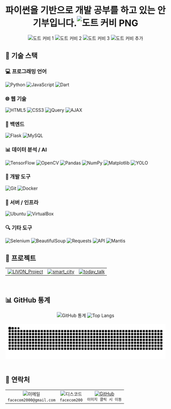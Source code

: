 # <div align="center">파이썬을 기반으로 개발 공부를 하고 있는 안기부입니다.<img src="https://www.spriters-resource.com/resources/sheet_icons/143/146377.png?updated=1609165515" alt="도트 커비 PNG" width="100"/></div>
<div align="center">
  <img src="https://www.spriters-resource.com/resources/sheet_icons/198/200858.gif?updated=1688787145" alt="도트 커비 1" width="100"/>
  <img src="https://www.spriters-resource.com/resources/sheet_icons/195/197726.gif?updated=1684173595" alt="도트 커비 2" width="100"/>
  <img src="https://www.spriters-resource.com/resources/sheet_icons/238/241062.gif?updated=1728837189" alt="도트 커비 3" width="100"/>
  <img src="https://www.spriters-resource.com/resources/sheet_icons/190/192991.gif?updated=1677970951" alt="도트 커비 추가" width="100"/>
</div>


## 🌿 기술 스택

### 💻 프로그래밍 언어
![Python](https://img.shields.io/badge/-Python-3776AB?style=flat&logo=Python&logoColor=white)
![JavaScript](https://img.shields.io/badge/-JavaScript-F7DF1E?style=flat&logo=JavaScript&logoColor=black)
![Dart](https://img.shields.io/badge/-Dart-0175C2?style=flat&logo=Dart&logoColor=white)

### 🌐 웹 기술
![HTML5](https://img.shields.io/badge/-HTML5-E34F26?style=flat&logo=HTML5&logoColor=white)
![CSS3](https://img.shields.io/badge/-CSS3-1572B6?style=flat&logo=CSS3&logoColor=white)
![jQuery](https://img.shields.io/badge/-jQuery-0769AD?style=flat&logo=jquery&logoColor=white)
![AJAX](https://img.shields.io/badge/-AJAX-005571?style=flat&logo=javascript&logoColor=white)

### 🧩 백엔드
![Flask](https://img.shields.io/badge/-Flask-000000?style=flat&logo=Flask)
![MySQL](https://img.shields.io/badge/-MySQL-4479A1?style=flat&logo=MySQL&logoColor=white)

### 📊 데이터 분석 / AI
![TensorFlow](https://img.shields.io/badge/-TensorFlow-FF6F00?style=flat&logo=TensorFlow&logoColor=white)
![OpenCV](https://img.shields.io/badge/-OpenCV-5C3EE8?style=flat&logo=OpenCV&logoColor=white)
![Pandas](https://img.shields.io/badge/-Pandas-150458?style=flat&logo=pandas)
![NumPy](https://img.shields.io/badge/-NumPy-013243?style=flat&logo=numpy)
![Matplotlib](https://img.shields.io/badge/-Matplotlib-11557C?style=flat&logo=python&logoColor=white)
![YOLO](https://img.shields.io/badge/-YOLO-black?style=flat&logo=opencv&logoColor=white)

### 🔧 개발 도구
![Git](https://img.shields.io/badge/-Git-F05032?style=flat&logo=git&logoColor=white)
![Docker](https://img.shields.io/badge/-Docker-2496ED?style=flat&logo=Docker&logoColor=white)

### 💾 서버 / 인프라
![Ubuntu](https://img.shields.io/badge/-Ubuntu-E95420?style=flat&logo=Ubuntu&logoColor=white)
![VirtualBox](https://img.shields.io/badge/-VirtualBox-183A61?style=flat&logo=virtualbox&logoColor=white)

### 🔍 기타 도구
![Selenium](https://img.shields.io/badge/-Selenium-43B02A?style=flat&logo=firefox&logoColor=white)
![BeautifulSoup](https://img.shields.io/badge/-BeautifulSoup-4B8BBE?style=flat&logo=python&logoColor=white)
![Requests](https://img.shields.io/badge/-Requests-2D8CFF?style=flat&logo=python&logoColor=white)
![API](https://img.shields.io/badge/-API-FFB300?style=flat&logo=fastapi&logoColor=white)
![Mantis](https://img.shields.io/badge/-Mantis-E87C09?style=flat&logo=bugatti&logoColor=white)
<br>

## 🎋 프로젝트
<div align="center">
  <table>
    <tr>
      <td align="center">
        <a href="https://github.com/gibupanda/LIVON_Project">
          <img src="https://img.shields.io/badge/LIVON_Project-2E8B57?style=for-the-badge&logo=github&logoColor=white" alt="LIVON_Project"/>
        </a>
      </td>
      <td align="center">
        <a href="https://github.com/gibupanda/smart_city">
          <img src="https://img.shields.io/badge/smart_city-2E8B57?style=for-the-badge&logo=github&logoColor=white" alt="smart_city"/>
        </a>
      </td>
      <td align="center">
        <a href="https://github.com/gibupanda/today_talk">
          <img src="https://img.shields.io/badge/today_talk-2E8B57?style=for-the-badge&logo=github&logoColor=white" alt="today_talk"/>
        </a>
      </td>
    </tr>
  </table>
</div>
<br>

## 📊 GitHub 통계

<div align="center">
  <img src="https://github-readme-stats.vercel.app/api?username=ANGIBU&show_icons=true&theme=vue&border_color=2E8B57&icon_color=2E8B57&title_color=2E8B57" alt="GitHub 통계"/>  <img src="https://github-readme-stats.vercel.app/api/top-langs/?username=ANGIBU&layout=compact&langs_count=8&theme=vue&title_color=2E8B57&hide_border=true" alt="Top Langs"/>
</div>

<br>
<div align="center">
  <img src="https://raw.githubusercontent.com/BEPb/BEPb/output/github-contribution-grid-snake.svg" alt="snake animation"/>
</div>
<br>

## 🌱 연락처

<div align="center">
  <table>
    <tr>
      <td align="center">
        <img src="https://img.shields.io/badge/Gmail-D14836?style=for-the-badge&logo=gmail&logoColor=white" alt="이메일"/>
        <br>
        <code>facecom2000@gmail.com</code>
      </td>
      <td align="center">
        <img src="https://img.shields.io/badge/Discord-5865F2?style=for-the-badge&logo=discord&logoColor=white" alt="디스코드"/>
        <br>
        <code>facecom200</code>
      </td>
      <td align="center">
        <a href="https://github.com/gibupanda">
          <img src="https://img.shields.io/badge/GitHub-100000?style=for-the-badge&logo=github&logoColor=white" alt="GitHub"/>
          <br>
        </a>
        <code>이미지 클릭 시 이동</code>
      </td>
    </tr>
  </table>
</div>
